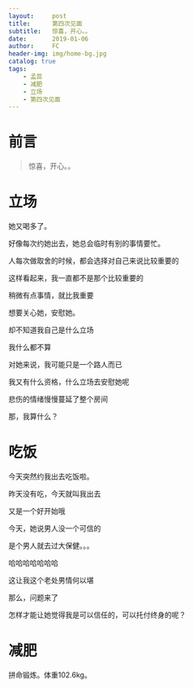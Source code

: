 ```yaml
---
layout:     post
title:      第四次见面
subtitle:   惊喜，开心。。
date:       2019-01-06
author:     FC
header-img: img/home-bg.jpg
catalog: true
tags:
    - 孟蕊
    - 减肥
    - 立场
    - 第四次见面
---
```



# 前言

>惊喜，开心。。


# 立场

她又喝多了。

好像每次约她出去，她总会临时有别的事情要忙。

人每次做取舍的时候，都会选择对自己来说比较重要的

这样看起来，我一直都不是那个比较重要的

稍微有点事情，就比我重要

想要关心她，安慰她。

却不知道我自己是什么立场

我什么都不算

对她来说，我可能只是一个路人而已

我又有什么资格，什么立场去安慰她呢

悲伤的情绪慢慢蔓延了整个房间

那，我算什么？

# 吃饭

今天突然约我出去吃饭啦。

昨天没有吃，今天就叫我出去

又是一个好开始哦

今天，她说男人没一个可信的

是个男人就去过大保健。。。

哈哈哈哈哈哈哈

这让我这个老处男情何以堪

那么，问题来了

怎样才能让她觉得我是可以信任的，可以托付终身的呢？

# 减肥

拼命锻炼。体重102.6kg。
